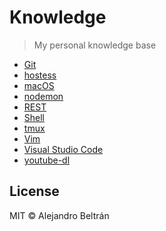 # Knowledge

> My personal knowledge base

- [Git](git.md)
- [hostess](hostess.md)
- [macOS](macos.md)
- [nodemon](nodemon.md)
- [REST](rest.md)
- [Shell](shell.md)
- [tmux](tmux.md)
- [Vim](vim.md)
- [Visual Studio Code](visual-studio-code.md)
- [youtube-dl](youtube-dl.md)

## License

MIT © Alejandro Beltrán
